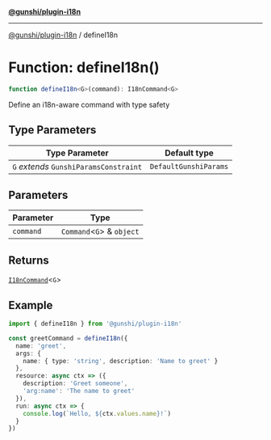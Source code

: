 [**@gunshi/plugin-i18n**](../index.md)

---

[@gunshi/plugin-i18n](../index.md) / defineI18n

# Function: defineI18n()

```ts
function defineI18n<G>(command): I18nCommand<G>
```

Define an i18n-aware command with type safety

## Type Parameters

| Type Parameter                         | Default type          |
| -------------------------------------- | --------------------- |
| `G` _extends_ `GunshiParamsConstraint` | `DefaultGunshiParams` |

## Parameters

| Parameter | Type                        |
| --------- | --------------------------- |
| `command` | `Command`\<`G`\> & `object` |

## Returns

[`I18nCommand`](../interfaces/I18nCommand.md)\<`G`\>

## Example

```ts
import { defineI18n } from '@gunshi/plugin-i18n'

const greetCommand = defineI18n({
  name: 'greet',
  args: {
    name: { type: 'string', description: 'Name to greet' }
  },
  resource: async ctx => ({
    description: 'Greet someone',
    'arg:name': 'The name to greet'
  }),
  run: async ctx => {
    console.log(`Hello, ${ctx.values.name}!`)
  }
})
```

